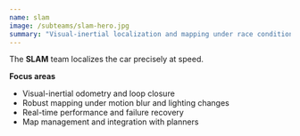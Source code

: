 ```yaml
---
name: slam
image: /subteams/slam-hero.jpg
summary: "Visual-inertial localization and mapping under race conditions."
---
```


The **SLAM** team localizes the car precisely at speed.

**Focus areas**

- Visual-inertial odometry and loop closure
- Robust mapping under motion blur and lighting changes
- Real-time performance and failure recovery
- Map management and integration with planners
